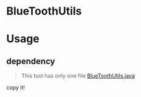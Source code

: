 # BlueToothUtils

# Usage

## dependency

>This tool has only one file [BlueToothUtils.java](https://github.com/fanrunqi/BlueToothUtils/tree/master/app/src/main/java/cn/bobojing/bluetoothutils/btUtils)

copy it!
